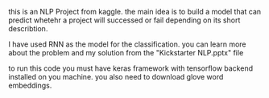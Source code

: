 this is an NLP Project from kaggle. the main idea is to build a model that can predict whetehr a project will successed or fail 
depending on its short describtion. 

I have used RNN as the model for the classification. you can learn more about the problem and my solution from the "Kickstarter NLP.pptx" file 

to run this code you must have keras framework with tensorflow backend installed on you machine. 
you also need to download glove word embeddings.  